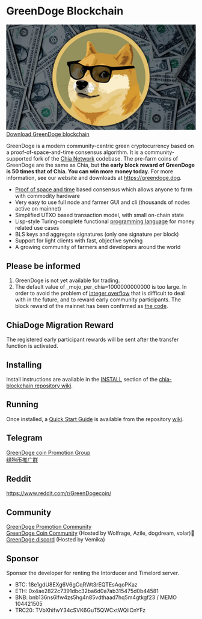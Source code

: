 # GreenDoge Blockchain
![image](https://github.com/GreenDoge-Network/greendoge-blockchain/blob/96981368b3949a91b836e8c01dca3b3ba0207d50/greendoge.jpg)
[Download GreenDoge blockchain](https://github.com/GreenDoge-Network/greendoge-blockchain/releases)

GreenDoge is a modern community-centric green cryptocurrency based on a proof-of-space-and-time consensus algorithm. It is a community-supported fork of the [Chia Network](https://github.com/Chia-Network/chia-blockchain) codebase. The pre-farm coins of GreenDoge are the same as Chia, but __the early block reward of GreenDoge is 50 times that of Chia. You can win more money today.__ For more information, see our website and downloads at https://greendoge.dog.

* [Proof of space and time](https://docs.google.com/document/d/1tmRIb7lgi4QfKkNaxuKOBHRmwbVlGL4f7EsBDr_5xZE/edit) based consensus which allows anyone to farm with commodity hardware
* Very easy to use full node and farmer GUI and cli (thousands of nodes active on mainnet)
* Simplified UTXO based transaction model, with small on-chain state
* Lisp-style Turing-complete functional [programming language](https://chialisp.com/) for money related use cases
* BLS keys and aggregate signatures (only one signature per block)
* Support for light clients with fast, objective syncing
* A growing community of farmers and developers around the world

## Please be informed
1. GreenDoge is not yet available for trading.<br>
2. The default value of _mojo_per_chia=1000000000000 is too large. In order to avoid the problem of [integer overflow](https://en.wikipedia.org/wiki/Integer_overflow) that is difficult to deal with in the future, and to reward early community participants. The block reward of the mainnet has been confirmed as [the code](https://github.com/GreenDoge-Network/greendoge-blockchain/blob/main/greendoge/consensus/block_rewards.py).

## ChiaDoge Migration Reward
The registered early participant rewards will be sent after the transfer function is activated.

## Installing

Install instructions are available in the
[INSTALL](https://github.com/Chia-Network/chia-blockchain/wiki/INSTALL)
section of the
[chia-blockchain repository wiki](https://github.com/Chia-Network/chia-blockchain/wiki).

## Running

Once installed, a
[Quick Start Guide](https://github.com/Chia-Network/chia-blockchain/wiki/Quick-Start-Guide)
is available from the repository
[wiki](https://github.com/Chia-Network/chia-blockchain/wiki).

## Telegram
[GreenDoge coin Promotion Group](https://t.me/joinchat/oY75zFYg9Wg0NDQ9)<br>
[绿狗币推广群](https://t.me/joinchat/b11R4pYF41c5MWNl)

## Reddit
https://www.reddit.com/r/GreenDogecoin/

## Community
[GreenDoge Promotion Community](https://discord.gg/2jSC6W9N)<br>
[GreenDoge Coin Community](https://discord.gg/xjvxH5jD) (Hosted by Wolfrage, Azile, dogdream, volar)👑<br>
[GreenDoge discord](https://discord.gg/6xcXWpFt) (Hosted by Vemika)

## Sponsor 
Sponsor the developer for renting the Intorducer and Timelord server.
* BTC: 18e1gdU8EXg6V6gCqRWt3rEQTEsAqoPKaz<br>
* ETH: 0x4ae2822c7391dbc32ba6d0a7ab315475d0b44581<br>
* BNB: bnb136ns6lfw4zs5hg4n85vdthaad7hq5m4gtkgf23 / MEMO 104421505<br>
* TRC20: TVbXhifwY34cSVK6GuT5QWCxtWQiiCnYFz
